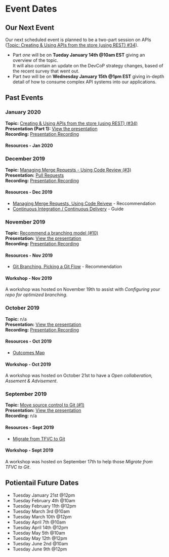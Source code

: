 # Event Dates

## Our Next Event

Our next scheduled event is planned to be a two-part session on APIs ([Topic: Creating & Using APIs from the store (using REST)  #34](https://github.com/esdc-devcop/esdc-devcop.github.io/issues/34)).

* Part _one_ will be on **Tueday January 14th @10am EST** giving an overview of the topic.  
  It will also contain an update on the DevCoP strategy changes, based of the recent survey that went out.
* Part _two_ will be on **Wednesday January 15th @1pm EST** giving in-depth detail of how to consume complex API systems into our applications.

## Past Events

### January 2020

**Topic:** [Creating & Using APIs from the store (using REST) (#34)](https://github.com/esdc-devcop/esdc-devcop.github.io/issues/34)  
**Presentation (Part 1):** [View the presentation](https://github.com/esdc-devcop/presentations/blob/master/Managing%20APIs%20and%20Microservices.pptx)  
**Recording:** [Presentation Recording](https://gts-ee.webex.com/gts-ee/ldr.php?RCID=5d5c2e2cddb3f97316bbfa6618b4d270)  

#### Resources - Jan 2020

### December 2019

**Topic:** [Managing Merge Requests - Using Code Review (#3)](https://github.com/esdc-devcop/esdc-devcop.github.io/issues/3)  
**Presentation:** [Pull Requests](https://esdc-devcop.github.io/presentations/mergerequest.html)  
**Recording:** [Presentation Recording](https://gts-ee.webex.com/webappng/sites/gts-ee/recording/4e2e2458091c496a9ae3a98eb2ed75d1)  

#### Resources - Dec 2019

* [Managing Merge Requests, Using Code Reivew](https://esdc-devcop.github.io/recommendations/source_management/merging-review.html) - Reccommendation
* [Continuous Integration / Continuous Delivery](https://esdc-devcop.github.io/guides/pipelines/cicd.html) - Guide

### November 2019

**Topic:** [Recommend a branching model (#10)](https://github.com/esdc-devcop/esdc-devcop.github.io/issues/10)  
**Presentation:** [View the presentation](https://esdc-devcop.github.io/presentations/gitflow.html)  
**Recording:** [Presentation Recording](https://gts-ee.webex.com/recordingservice/sites/gts-ee/recording/9e28a4c3b4b1468385742163879d9122)  

#### Resources - Nov 2019

* [Git Branching, Picking a Git Flow](https://esdc-devcop.github.io/recommendations/source_management/git-branching.md) - Recommendation

#### Workshop - Nov 2019

A workshop was hosted on November 19th to assist with _Configuring your repo for optimized branching_.

### October 2019

**Topic:** n/a  
**Presentation:** [View the presentation](http://dialogue/grp/PR6893344/OneNote/AppDevSA/03-Reference%20Material/Presentations/DevCop.one#SA%20and%20Outcomes%20Map%20-%20Oct%2015%202019&section-id={5EC98638-1A31-4AFE-941E-9AD50872138F}&page-id={66461AC0-9116-4364-B799-BD16D6C2CB70}&end)  
**Recording:** [Presentation Recording](https://gts-ee.webex.com/webappng/sites/gts-ee/recording/aef400b220a94e82a08b1cf3346ad40b)  

#### Resources - Oct 2019

* [Outcomes Map](http://dialogue/grp/PR6893344/OneNote/AppDevSA/02-Development%20(In%20Progress)/AppDev%20Roadmap.one#Outcomes%20and%20Dependencies%20Overview&section-id={5E16E60C-310B-49EF-8451-88E0CE4DA968}&page-id={67E8C1D8-F39B-498E-A809-EEAAB9BDAC88}&object-id={00AD0F45-6E68-0BA5-1DE4-4D2E8D11601E}&A9)

#### Workshop - Oct 2019

A workshop was hosted on October 21st to have a _Open collaberation, Assement & Advisement_.

### September 2019

**Topic:** [Move source control to Git (#1)](https://github.com/esdc-devcop/esdc-devcop.github.io/issues/1)  
**Presentation:** [View the presentation](https://esdc-devcop.github.io/presentations/migrate-to-git.html)  
**Recording:** n/a

#### Resources - Sept 2019

* [Migrate from TFVC to Git](https://esdc-devcop.github.io/guides/source-control/tfvc-to-git.html)

#### Workshop - Sept 2019

A workshop was hosted on September 17th to help those _Migrate from TFVC to Git_.

## Potientail Future Dates

* Tuesday January 21st @12pm
* Tuesday February 4th @10am
* Tuesday February 11th @12pm
* Tuesday March 3rd @10am
* Tuesday March 10th @12pm
* Tuesday April 7th @10am
* Tuesday April 14th @12pm
* Tuesday May 5th @10am
* Tuesday May 12th @12pm
* Tuesday June 2nd @10am
* Tuesday June 9th @12pm
